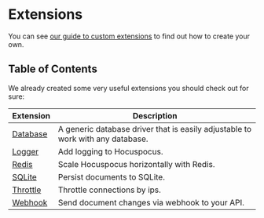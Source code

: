 # Extensions

You can see [our guide to custom extensions](/guides/custom-extensions) to find out how to create your own.

## Table of Contents

We already created some very useful extensions you should check out for sure:

| Extension                                    | Description                                                                    |
|----------------------------------------------|--------------------------------------------------------------------------------|
| [Database](/docs/server/extensions/database) | A generic database driver that is easily adjustable to work with any database. |
| [Logger](/docs/server/extensions/logger)     | Add logging to Hocuspocus.                                                     |
| [Redis](/docs/server/extensions/redis)       | Scale Hocuspocus horizontally with Redis.                                      |
| [SQLite](/docs/server/extensions/sqlite)     | Persist documents to SQLite.                                                   |
| [Throttle](/docs/server/extensions/throttle) | Throttle connections by ips.                                                   |
| [Webhook](/docs/server/extensions/webhook)   | Send document changes via webhook to your API.                                 |
